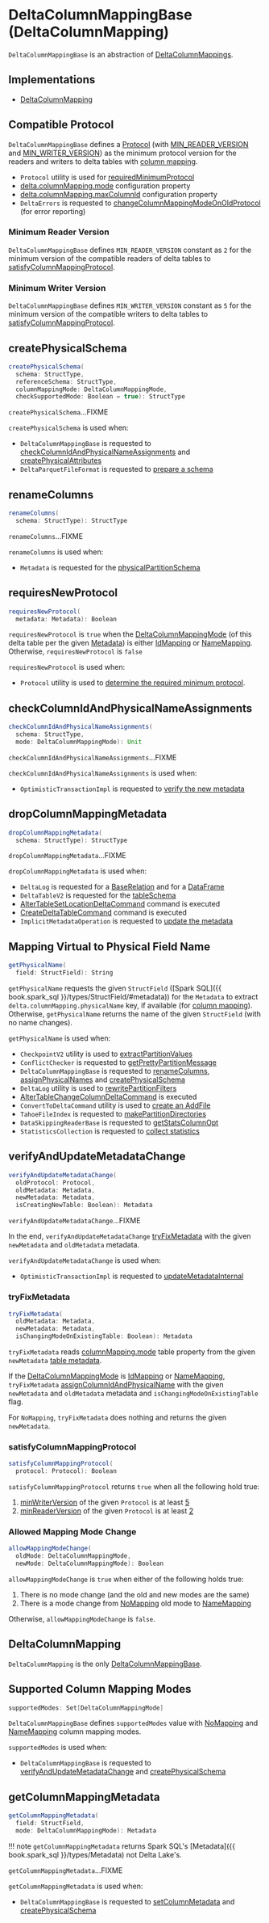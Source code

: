 # DeltaColumnMappingBase (DeltaColumnMapping)

`DeltaColumnMappingBase` is an abstraction of [DeltaColumnMappings](#implementations).

## Implementations

* [DeltaColumnMapping](#DeltaColumnMapping)

## <span id="MIN_PROTOCOL_VERSION"> Compatible Protocol

`DeltaColumnMappingBase` defines a [Protocol](../Protocol.md) (with [MIN_READER_VERSION](#MIN_READER_VERSION) and [MIN_WRITER_VERSION](#MIN_WRITER_VERSION)) as the minimum protocol version for the readers and writers to delta tables with [column mapping](index.md).

* `Protocol` utility is used for [requiredMinimumProtocol](../Protocol.md#requiredMinimumProtocol)
* [delta.columnMapping.mode](../table-properties/DeltaConfigs.md#COLUMN_MAPPING_MODE) configuration property
* [delta.columnMapping.maxColumnId](../table-properties/DeltaConfigs.md#COLUMN_MAPPING_MAX_ID) configuration property
* `DeltaErrors` is requested to [changeColumnMappingModeOnOldProtocol](../DeltaErrors.md#changeColumnMappingModeOnOldProtocol) (for error reporting)

### <span id="MIN_READER_VERSION"> Minimum Reader Version

`DeltaColumnMappingBase` defines `MIN_READER_VERSION` constant as `2` for the minimum version of the compatible readers of delta tables to [satisfyColumnMappingProtocol](#satisfyColumnMappingProtocol).

### <span id="MIN_WRITER_VERSION"> Minimum Writer Version

`DeltaColumnMappingBase` defines `MIN_WRITER_VERSION` constant as `5` for the minimum version of the compatible writers to delta tables to [satisfyColumnMappingProtocol](#satisfyColumnMappingProtocol).

## <span id="createPhysicalSchema"> createPhysicalSchema

```scala
createPhysicalSchema(
  schema: StructType,
  referenceSchema: StructType,
  columnMappingMode: DeltaColumnMappingMode,
  checkSupportedMode: Boolean = true): StructType
```

`createPhysicalSchema`...FIXME

`createPhysicalSchema` is used when:

* `DeltaColumnMappingBase` is requested to [checkColumnIdAndPhysicalNameAssignments](#checkColumnIdAndPhysicalNameAssignments) and [createPhysicalAttributes](#createPhysicalAttributes)
* `DeltaParquetFileFormat` is requested to [prepare a schema](../DeltaParquetFileFormat.md#prepareSchema)

## <span id="renameColumns"> renameColumns

```scala
renameColumns(
  schema: StructType): StructType
```

`renameColumns`...FIXME

`renameColumns` is used when:

* `Metadata` is requested for the [physicalPartitionSchema](../Metadata.md#physicalPartitionSchema)

## <span id="requiresNewProtocol"> requiresNewProtocol

```scala
requiresNewProtocol(
  metadata: Metadata): Boolean
```

`requiresNewProtocol` is `true` when the [DeltaColumnMappingMode](../Metadata.md#columnMappingMode) (of this delta table per the given [Metadata](../Metadata.md)) is either [IdMapping](DeltaColumnMappingMode.md#IdMapping) or [NameMapping](DeltaColumnMappingMode.md#NameMapping). Otherwise, `requiresNewProtocol` is `false`

`requiresNewProtocol` is used when:

* `Protocol` utility is used to [determine the required minimum protocol](../Protocol.md#requiredMinimumProtocol).

## <span id="checkColumnIdAndPhysicalNameAssignments"> checkColumnIdAndPhysicalNameAssignments

```scala
checkColumnIdAndPhysicalNameAssignments(
  schema: StructType,
  mode: DeltaColumnMappingMode): Unit
```

`checkColumnIdAndPhysicalNameAssignments`...FIXME

`checkColumnIdAndPhysicalNameAssignments` is used when:

* `OptimisticTransactionImpl` is requested to [verify the new metadata](../OptimisticTransactionImpl.md#verifyNewMetadata)

## <span id="dropColumnMappingMetadata"> dropColumnMappingMetadata

```scala
dropColumnMappingMetadata(
  schema: StructType): StructType
```

`dropColumnMappingMetadata`...FIXME

`dropColumnMappingMetadata` is used when:

* `DeltaLog` is requested for a [BaseRelation](../DeltaLog.md#createRelation) and for a [DataFrame](../DeltaLog.md#createDataFrame)
* `DeltaTableV2` is requested for the [tableSchema](../DeltaTableV2.md#tableSchema)
* [AlterTableSetLocationDeltaCommand](../commands/alter/AlterTableSetLocationDeltaCommand.md) command is executed
* [CreateDeltaTableCommand](../commands/CreateDeltaTableCommand.md) command is executed
* `ImplicitMetadataOperation` is requested to [update the metadata](../ImplicitMetadataOperation.md#updateMetadata)

## <span id="getPhysicalName"> Mapping Virtual to Physical Field Name

```scala
getPhysicalName(
  field: StructField): String
```

`getPhysicalName` requests the given `StructField` ([Spark SQL]({{ book.spark_sql }}/types/StructField/#metadata)) for the `Metadata` to extract `delta.columnMapping.physicalName` key, if available (for [column mapping](index.md)). Otherwise, `getPhysicalName` returns the name of the given `StructField` (with no name changes).

`getPhysicalName` is used when:

* `CheckpointV2` utility is used to [extractPartitionValues](../checkpoints/CheckpointV2.md#extractPartitionValues)
* `ConflictChecker` is requested to [getPrettyPartitionMessage](../ConflictChecker.md#getPrettyPartitionMessage)
* `DeltaColumnMappingBase` is requested to [renameColumns](#renameColumns), [assignPhysicalNames](#assignPhysicalNames) and [createPhysicalSchema](#createPhysicalSchema)
* `DeltaLog` utility is used to [rewritePartitionFilters](../DeltaLog.md#rewritePartitionFilters)
* [AlterTableChangeColumnDeltaCommand](../commands/alter/AlterTableChangeColumnDeltaCommand.md) is executed
* `ConvertToDeltaCommand` utility is used to [create an AddFile](../commands/convert/ConvertToDeltaCommand.md#createAddFile)
* `TahoeFileIndex` is requested to [makePartitionDirectories](../TahoeFileIndex.md#makePartitionDirectories)
* `DataSkippingReaderBase` is requested to [getStatsColumnOpt](../data-skipping/DataSkippingReaderBase.md#getStatsColumnOpt)
* `StatisticsCollection` is requested to [collect statistics](../StatisticsCollection.md#collectStats)

## <span id="verifyAndUpdateMetadataChange"> verifyAndUpdateMetadataChange

```scala
verifyAndUpdateMetadataChange(
  oldProtocol: Protocol,
  oldMetadata: Metadata,
  newMetadata: Metadata,
  isCreatingNewTable: Boolean): Metadata
```

`verifyAndUpdateMetadataChange`...FIXME

In the end, `verifyAndUpdateMetadataChange` [tryFixMetadata](#tryFixMetadata) with the given `newMetadata` and `oldMetadata` metadata.

`verifyAndUpdateMetadataChange` is used when:

* `OptimisticTransactionImpl` is requested to [updateMetadataInternal](../OptimisticTransactionImpl.md#updateMetadataInternal)

### <span id="tryFixMetadata"> tryFixMetadata

```scala
tryFixMetadata(
  oldMetadata: Metadata,
  newMetadata: Metadata,
  isChangingModeOnExistingTable: Boolean): Metadata
```

`tryFixMetadata` reads [columnMapping.mode](../table-properties/DeltaConfigs.md#columnMapping.mode) table property from the given `newMetadata` [table metadata](../table-properties/DeltaConfig.md#fromMetaData).

If the [DeltaColumnMappingMode](DeltaColumnMappingMode.md) is [IdMapping](DeltaColumnMappingMode.md#IdMapping) or [NameMapping](DeltaColumnMappingMode.md#NameMapping), `tryFixMetadata` [assignColumnIdAndPhysicalName](#assignColumnIdAndPhysicalName) with the given `newMetadata` and `oldMetadata` metadata and `isChangingModeOnExistingTable` flag.

For `NoMapping`, `tryFixMetadata` does nothing and returns the given `newMetadata`.

### <span id="satisfyColumnMappingProtocol"> satisfyColumnMappingProtocol

```scala
satisfyColumnMappingProtocol(
  protocol: Protocol): Boolean
```

`satisfyColumnMappingProtocol` returns `true` when all the following hold true:

1. [minWriterVersion](../Protocol.md#minWriterVersion) of the given `Protocol` is at least [5](#MIN_WRITER_VERSION)
1. [minReaderVersion](../Protocol.md#minReaderVersion) of the given `Protocol` is at least [2](#MIN_READER_VERSION)

### <span id="allowMappingModeChange"> Allowed Mapping Mode Change

```scala
allowMappingModeChange(
  oldMode: DeltaColumnMappingMode,
  newMode: DeltaColumnMappingMode): Boolean
```

`allowMappingModeChange` is `true` when either of the following holds true:

1. There is no mode change (and the old and new modes are the same)
1. There is a mode change from [NoMapping](DeltaColumnMappingMode.md#NoMapping) old mode to [NameMapping](DeltaColumnMappingMode.md#NameMapping)

Otherwise, `allowMappingModeChange` is `false`.

## <span id="DeltaColumnMapping"> DeltaColumnMapping

`DeltaColumnMapping` is the only [DeltaColumnMappingBase](#implementations).

## <span id="supportedModes"> Supported Column Mapping Modes

```scala
supportedModes: Set[DeltaColumnMappingMode]
```

`DeltaColumnMappingBase` defines `supportedModes` value with [NoMapping](DeltaColumnMappingMode.md#NoMapping) and [NameMapping](DeltaColumnMappingMode.md#NameMapping) column mapping modes.

`supportedModes` is used when:

* `DeltaColumnMappingBase` is requested to [verifyAndUpdateMetadataChange](#verifyAndUpdateMetadataChange) and [createPhysicalSchema](#createPhysicalSchema)

## <span id="getColumnMappingMetadata"> getColumnMappingMetadata

```scala
getColumnMappingMetadata(
  field: StructField,
  mode: DeltaColumnMappingMode): Metadata
```

!!! note
    `getColumnMappingMetadata` returns Spark SQL's [Metadata]({{ book.spark_sql }}/types/Metadata) not Delta Lake's.

`getColumnMappingMetadata`...FIXME

`getColumnMappingMetadata` is used when:

* `DeltaColumnMappingBase` is requested to [setColumnMetadata](#setColumnMetadata) and [createPhysicalSchema](#createPhysicalSchema)
